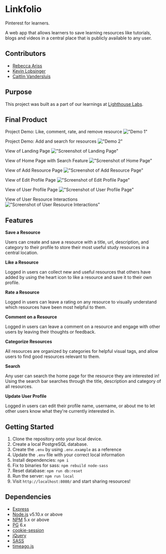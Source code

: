 Linkfolio
=========
Pinterest for learners. 

A web app that allows learners to save learning resources like tutorials, blogs and videos in a central place that is publicly available to any user.

## Contributors
- [Rebecca Ariss](https://github.com/rebeccaariss) 
- [Kevin Lobsinger](https://github.com/klobsinger)
- [Caitlin Vandersluis](https://github.com/cvsluis)

## Purpose
This project was built as a part of our learnings at [Lighthouse Labs](https://www.lighthouselabs.ca).

## Final Product
Project Demo: Like, comment, rate, and remove resource
!["Demo 1"](./docs/demo-1.gif)

Project Demo: Add and search for resources
!["Demo 2"](./docs/demo-2.gif)

View of Landing Page
!["Screenshot of Landing Page"](./docs/screenshots/landing.png)

View of Home Page with Search Feature
!["Screenshot of Home Page"](./docs/screenshots/search_bar.png)

View of Add Resource Page
!["Screenshot of Add Resource Page"](./docs/screenshots/add_resource.png)

View of Edit Profile Page
!["Screenshot of Edit Profile Page"](./docs/screenshots/edit_profile.png)

View of User Profile Page
!["Screenshot of User Profile Page"](./docs/screenshots/user_view.png)

View of User Resource Interactions
!["Screenshot of User Resource Interactions"](./docs/screenshots/like_rate_comment.png)

## Features
**Save a Resource**

Users can create and save a resource with a title, url, description, and category to their profile to store their most useful study resources in a central location.

**Like a Resource**

Logged in users can collect new and useful resources that others have added by using the heart icon to like a resource and save it to their own profile. 

**Rate a Resource**

Logged in users can leave a rating on any resource to visually understand which resources have been most helpful to them.

**Comment on a Resource**

Logged in users can leave a comment on a resource and engage with other users by leaving their thoughts or feedback.

**Categorize Resources**

All resources are organized by categories for helpful visual tags, and allow users to find good resources relevant to them.

**Search**

Any user can search the home page for the resource they are interested in! Using the search bar searches through the title, description and category of all resources.

**Update User Profile**

Logged in users can edit their profile name, username, or about me to let other users know what they're currently interested in. 

## Getting Started
1. Clone the repository onto your local device.
2. Create a local PostgreSQL database.
3. Create the `.env` by using `.env.example` as a reference
4. Update the `.env` file with your correct local information 
5. Install dependencies: `npm i`
6. Fix to binaries for sass: `npm rebuild node-sass`
7. Reset database: `npm run db:reset`
8. Run the server: `npm run local`
9. Visit `http://localhost:8080/` and start sharing resources!

## Dependencies
- [Express](https://expressjs.com)
- [Node.js](https://nodejs.org) v5.10.x or above
- [NPM](https://www.npmjs.com) 5.x or above
- [PG](https://www.npmjs.com/package/pg) 6.x
- [cookie-session](https://www.npmjs.com/package/cookie-session)
- [jQuery](https://jquery.com/)
- [SASS](https://www.npmjs.com/package/sass)
- [timeago.js](https://cdnjs.com/libraries/timeago.js)
